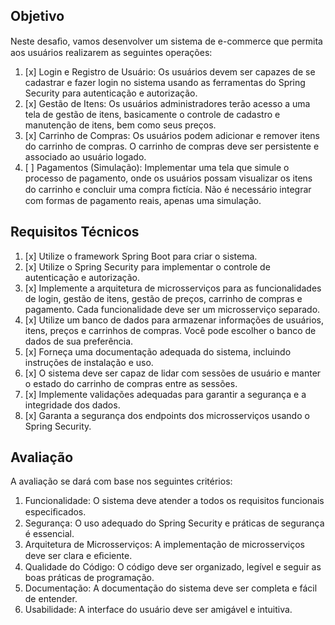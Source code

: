 ## Objetivo

Neste desaﬁo, vamos desenvolver um sistema de e-commerce que permita aos usuários realizarem as seguintes operações:

1. [x] Login e Registro de Usuário: Os usuários devem ser capazes de se cadastrar e fazer login no sistema usando as
   ferramentas do Spring Security para autenticação e autorização.
2. [x] Gestão de Itens: Os usuários administradores terão acesso a uma tela de gestão de itens, basicamente o controle
   de cadastro e manutenção de itens, bem como seus preços.
3. [x] Carrinho de Compras: Os usuários podem adicionar e remover itens do carrinho de compras. O carrinho de compras
   deve ser persistente e associado ao usuário logado.
4. [ ] Pagamentos (Simulação): Implementar uma tela que simule o processo de pagamento, onde os usuários possam
   visualizar os itens do carrinho e concluir uma compra ﬁctícia. Não é necessário integrar com formas de pagamento
   reais, apenas uma simulação.

## Requisitos Técnicos

1. [x] Utilize o framework Spring Boot para criar o sistema.
2. [x] Utilize o Spring Security para implementar o controle de autenticação e autorização.
3. [x] Implemente a arquitetura de microsserviços para as funcionalidades de login, gestão de itens, gestão de preços,
   carrinho de compras e pagamento. Cada funcionalidade deve ser um microsserviço separado.
4. [x] Utilize um banco de dados para armazenar informações de usuários, itens, preços e carrinhos de compras. Você pode
   escolher o banco de dados de sua preferência.
5. [x] Forneça uma documentação adequada do sistema, incluindo instruções de instalação e uso.
6. [x] O sistema deve ser capaz de lidar com sessões de usuário e manter o estado do carrinho de compras entre as
   sessões.
7. [x] Implemente validações adequadas para garantir a segurança e a integridade dos dados.
8. [x] Garanta a segurança dos endpoints dos microsserviços usando o Spring Security.

## Avaliação

A avaliação se dará com base nos seguintes critérios:

1. Funcionalidade: O sistema deve atender a todos os requisitos funcionais especiﬁcados.
2. Segurança: O uso adequado do Spring Security e práticas de segurança é essencial.
3. Arquitetura de Microsserviços: A implementação de microsserviços deve ser clara e eﬁciente.
4. Qualidade do Código: O código deve ser organizado, legível e seguir as boas práticas de programação.
5. Documentação: A documentação do sistema deve ser completa e fácil de entender.
6. Usabilidade: A interface do usuário deve ser amigável e intuitiva.
